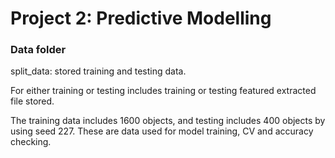 # Project 2: Predictive Modelling

### Data folder
split_data: stored training and testing data. 

For either training or testing includes training or testing featured extracted file stored. 

The training data includes 1600 objects, and testing includes 400 objects by using seed 227. These are data used for model training, CV and accuracy checking. 
